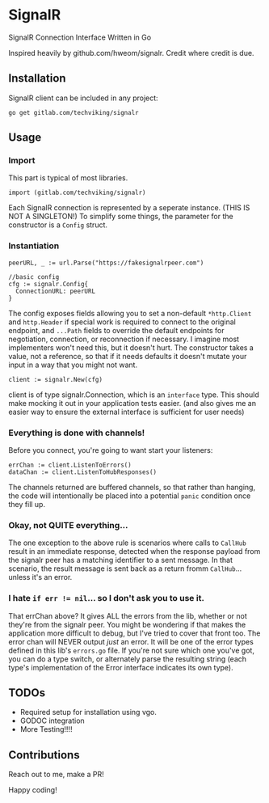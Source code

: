 # SignalR

SignalR Connection Interface Written in Go

Inspired heavily by github.com/hweom/signalr.  Credit where credit is due.

## Installation

SignalR client can be included in any project:

`go get gitlab.com/techviking/signalr`

## Usage

### Import

This part is typical of most libraries.

    import (gitlab.com/techviking/signalr)

Each SignalR connection is represented by a seperate instance.  (THIS IS NOT A SINGLETON!)  To simplify some things, the parameter for the constructor is a `Config` struct.


### Instantiation
    peerURL, _ := url.Parse("https://fakesignalrpeer.com")
    
    //basic config
    cfg := signalr.Config{
      ConnectionURL: peerURL
    }

The config exposes fields allowing you to set a non-default `*http.Client` and `http.Header` if special work is required to connect to the original endpoint, and `...Path` fields to override the default endpoints for negotiation, connection, or reconnection if necessary.  I imagine most implementers won't need this, but it doesn't hurt.  The constructor takes a value, not a reference, so that if it needs defaults it doesn't mutate your input in a way that you might not want.

    client := signalr.New(cfg)


client is of type signalr.Connection, which is an `interface` type.  This should make mocking it out in your application tests easier.  (and also gives me an easier way to ensure the external interface is sufficient for user needs)

### Everything is done with channels!

Before you connect, you're going to want start your listeners:

    errChan := client.ListenToErrors() 
    dataChan := client.ListenToHubResponses()

The channels returned are buffered channels, so that rather than hanging, the code will intentionally be placed into a potential `panic` condition once they fill up.

### Okay, not QUITE everything...

The one exception to the above rule is scenarios where calls to `CallHub` result in an immediate response, detected when the response payload from the signalr peer has a matching identifier to a sent message.  In that scenario, the result message is sent back as a return fromm `CallHub`... unless it's an error.

### I hate `if err != nil`... so I don't ask you to use it.

That errChan above?  It gives ALL the errors from the lib, whether or not they're from the signalr peer.  You might be wondering if that makes the application more difficult to debug, but I've tried to cover that front too.  The error chan will NEVER output *just* an error.  It will be one of the error types defined in this lib's `errors.go` file.  If you're not sure which one you've got, you can do a type switch, or alternately parse the resulting string (each type's implementation of the Error interface indicates its own type).


## TODOs

* Required setup for installation using vgo.
* GODOC integration
* More Testing!!!!


## Contributions

Reach out to me, make a PR!

Happy coding!
